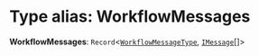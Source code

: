 # Type alias: WorkflowMessages

**WorkflowMessages**: `Record`<[`WorkflowMessageType`](/en/auto-docs/interface/enums/WorkflowMessageType.md), [`IMessage`](/en/auto-docs/interface/interfaces/IMessage.md)\[]>
